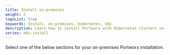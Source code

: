 ```yaml
---
title: Install on-premises
weight: 2
logoList: true
keywords: Install, on-premises, kubernetes, k8s
description: Learn how to install Portworx with Kubernetes clusters on-premises.
series: k8s-install
---
```


Select one of the below sections for your on-premises Portworx installation.
